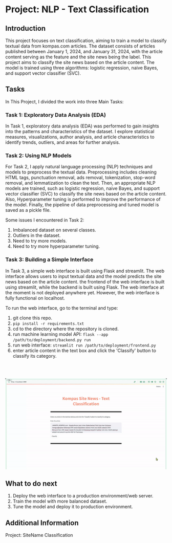 # Project: NLP - Text Classification

## Introduction
This project focuses on text classification, aiming to train a model to classify textual data from kompas.com articles. The dataset consists of articles published between January 1, 2024, and January 31, 2024, with the article content serving as the feature and the site news being the label. This project aims to classify the site news based on the article content. The model is trained using three algorithms: logistic regression, naive Bayes, and support vector classifier (SVC).


## Tasks
In This Project, I divided the work into three Main Tasks:

### Task 1: Exploratory Data Analysis (EDA)
In Task 1, exploratory data analysis (EDA) was performed to gain insights into the patterns and characteristics of the dataset. I explore statistical measures, visualizations, author analysis, and article characteristics to identify trends, outliers, and areas for further analysis.

### Task 2: Using NLP Models
For Task 2, I apply natural language processing (NLP) techniques and models to preprocess the textual data. Preprocessing includes cleaning HTML tags, punctuation removal, ads removal, tokenization, stop-word removal, and lemmatization to clean the text. Then, an appropriate NLP models are trained, such as logistic regression, naive Bayes, and support vector classifier (SVC) to classify the site news based on the article content. Also, Hyperparameter tuning is performed to improve the performance of the model. Finally, the pipeline of data preprocessing and tuned model is saved as a pickle file.

Some issues I encountered in Task 2:
1. Imbalanced dataset on several classes.
2. Outliers in the dataset.
3. Need to try more models.
4. Need to try more hyperparameter tuning.

### Task 3: Building a Simple Interface
In Task 3, a simple web interface is built using Flask and streamlit. The web interface allows users to input textual data and the model predicts the site news based on the article content. the frontend of the web interface is built using streamlit, while the backend is built using Flask. The web interface at the moment is not deployed anywhere yet. However, the web interface is fully functional on localhost.

To run the web interface, go to the terminal and type:
1. git clone this repo.
2. `pip install -r requirements.txt`
3. cd to the directory where the repository is cloned.
4. run machine learning model API: `flask --app /path/to/deployment/backend.py run`
5. run web interface: `streamlit run /path/to/deployment/frontend.py`
6. enter article content in the text box and click the 'Classify' button to classify its category.

<br><br>
<div align="center">
    <img src="deployment/web-interface-test.gif" alt="GIF of web interface test">
</div>


## What to do next
1. Deploy the web interface to a production environment/web server.
2. Train the model with more balanced dataset.
3. Tune the model and deploy it to production environment.

## Additional Information
Project: SiteName Classification
